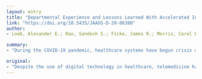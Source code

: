 ```yaml
---
layout: entry
title: "Departmental Experience and Lessons Learned With Accelerated Introduction of Telemedicine During the COVID-19 Crisis"
link: "https://doi.org/10.5435/JAAOS-D-20-00380"
author:
- Loeb, Alexander E.; Rao, Sandesh S.; Ficke, James R.; Morris, Carol D.; Riley, Lee H., 3rd; Levin, Adam S.

summary:
- "During the COVID-19 pandemic, healthcare systems have begun crisis management planning. To appropriately allocate resources and prevent virus exposure, our orthopaedic surgery department rapidly introduced a robust telemedicine program during a 5-day period. Implementation requires attention to patient triage, technological resources, credentialing, education of providers and patients, scheduling, and regulatory considerations. This article provides practical instruction based on our experience for physicians who wish to implement the program."

original:
- "Despite the use of digital technology in healthcare, telemedicine has not been readily adopted. During the COVID-19 pandemic, healthcare systems have begun crisis management planning. To appropriately allocate resources and prevent virus exposure while maintaining effective patient care, our orthopaedic surgery department rapidly introduced a robust telemedicine program during a 5-day period. Implementation requires attention to patient triage, technological resources, credentialing, education of providers and patients, scheduling, and regulatory considerations. This article provides practical instruction based on our experience for physicians who wish to implement telemedicine during the COVID-19 pandemic. Between telemedicine encounters and necessary in-person visits, providers may be able to achieve 50% of their typical clinic volume within 2 weeks. When handling the massive disruption to the routine patient care workflow, it is critical to understand the key factors associated with an accelerated introduction of telemedicine for the safe and effective continuation of orthopaedic care during this pandemic. LEVEL OF EVIDENCE:: V."
---
```


